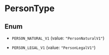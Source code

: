 

# PersonType

## Enum


* `PERSON_NATURAL_V1` (value: `"PersonNaturalV1"`)

* `PERSON_LEGAL_V1` (value: `"PersonLegalV1"`)



